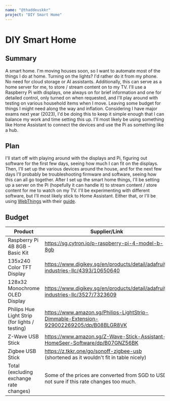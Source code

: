 ```yaml
---
name: "@thaddeuskkr"
project: "DIY Smart Home"
---
```


# DIY Smart Home

## Summary

A smart home. I'm moving houses soon, so I want to automate most of the things I do at home. Turning on the lights? I'd rather do it from my phone. No need for cloud storage or AI assistants. Additionally, this can serve as a home server for me, to store / stream content on to my TV. I'll use a Raspberry Pi with displays, one always on for brief information and one for detailed control, only turned on when requested, and I'll play around with testing on various household items when I move. Leaving some budget for things I might need along the way and inflation. Considering I have major exams next year (2023), I'd be doing this to keep it simple enough that I can balance my work and time setting this up. I'll most likely be using something like Home Assistant to connect the devices and use the Pi as something like a hub.

## Plan

I'll start off with playing around with the displays and Pi, figuring out software for the first few days, seeing how much I can fit on the displays. Then, I'll set up the various devices around the house, and for the next few days I'll probably be troubleshooting firmware and software, seeing how this can all go together. After I set up the smart home things, I'll be setting up a server on the Pi (hopefully it can handle it) to stream content / store content for me to watch on my TV. I'll be experimenting with different software, but I'll most likely stick to Home Assistant. Either that, or I'll be using [WebThings](https://webthings.io/) with their [guide](https://webthings.io/docs/gateway-getting-started-guide.html).

## Budget

| Product                                        | Supplier/Link                                                                             | Cost     |
| ---------------------------------------------- | ----------------------------------------------------------------------------------------- | -------- |
| Raspberry Pi 4B 8GB - Basic Kit                | https://sg.cytron.io/p-raspberry-pi-4-model-b-8gb                                         | $130.00  |
| 135x240 Color TFT Display                      | https://www.digikey.sg/en/products/detail/adafruit-industries-llc/4393/10650640           | $14.95   |
| 128x32 Monochrome OLED Display                 | https://www.digikey.sg/en/products/detail/adafruit-industries-llc/3527/7323609            | $14.95   |
| Philips Hue Light Strip (for lights / testing) | https://www.amazon.sg/Philips-LightStrip-Dimmable-Extension-929002269205/dp/B08BLGR8VK    | $36.15   |
| Z-Wave USB Stick                               | https://www.amazon.sg/Z-Wave-Stick-Assistant-HomeSeer-Software/dp/B07GNZ56BK              | $50.32   | 
| Zigbee USB Stick                               | https://z.tkkr.one/go/sonoff-zigbee-usb (shortened as it wouldn't fit in table nicely)    | $8.97    |
| Total (excluding exchange rate changes)        | Some of the prices are converted from SGD to USD, not sure if this rate changes too much. | $255.34  |
